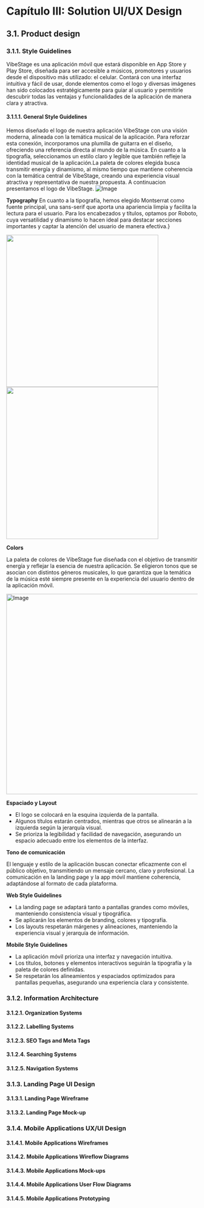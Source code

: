 # Capítulo III: Solution UI/UX Design
## 3.1. Product design
### 3.1.1. Style Guidelines
VibeStage es una aplicación móvil que estará disponible en App Store y Play Store, diseñada para ser accesible a músicos, promotores y usuarios desde el dispositivo más utilizado: el celular. Contará con una interfaz intuitiva y fácil de usar, donde elementos como el logo y diversas imágenes han sido colocados estratégicamente para guiar al usuario y permitirle descubrir todas las ventajas y funcionalidades de la aplicación de manera clara y atractiva. 

#### 3.1.1.1. General Style Guidelines

Hemos diseñado el logo de nuestra aplicación VibeStage con una visión moderna, alineada con la temática musical de la aplicación. Para reforzar esta conexión, incorporamos una plumilla de guitarra en el diseño, ofreciendo una referencia directa al mundo de la música. En cuanto a la tipografía, seleccionamos un estilo claro y legible que también refleje la identidad musical de la aplicación.La paleta de colores elegida busca transmitir energía y dinamismo, al mismo tiempo que mantiene coherencia con la temática central de VibeStage, creando una experiencia visual atractiva y representativa de nuestra propuesta. A continuacion presentamos el logo de VibeStage.
![Image](https://github.com/user-attachments/assets/cbefa98a-18df-43c8-a0b2-5c45edb9e82c)

**Typography**
En cuanto a la tipografía, hemos elegido Montserrat como fuente principal, una sans-serif que aporta una apariencia limpia y facilita la lectura para el usuario. Para los encabezados y títulos, optamos por Roboto, cuya versatilidad y dinamismo lo hacen ideal para destacar secciones importantes y captar la atención del usuario de manera efectiva.}

<p float="left">
  <img src="https://github.com/user-attachments/assets/e183248e-f6d8-498c-9476-32d8b49f7998" width="400" />
  <img src="https://github.com/user-attachments/assets/c586c651-d187-4436-88db-50e246720ceb" width="400" />
</p>

**Colors**

La paleta de colores de VibeStage fue diseñada con el objetivo de transmitir energía y reflejar la esencia de nuestra aplicación. Se eligieron tonos que se asocian con distintos géneros musicales, lo que garantiza que la temática de la música esté siempre presente en la experiencia del usuario dentro de la aplicación móvil.

<img width="813" height="527" alt="Image" src="https://github.com/user-attachments/assets/29e6e1c9-d975-494d-90ee-3599ec7c1e12" />

**Espaciado y Layout**

- El logo se colocará en la esquina izquierda de la pantalla.  
- Algunos títulos estarán centrados, mientras que otros se alinearán a la izquierda según la jerarquía visual.  
- Se prioriza la legibilidad y facilidad de navegación, asegurando un espacio adecuado entre los elementos de la interfaz.

**Tono de comunicación**

El lenguaje y estilo de la aplicación buscan conectar eficazmente con el público objetivo, transmitiendo un mensaje cercano, claro y profesional. La comunicación en la landing page y la app móvil mantiene coherencia, adaptándose al formato de cada plataforma.  

**Web Style Guidelines**

- La landing page se adaptará tanto a pantallas grandes como móviles, manteniendo consistencia visual y tipográfica.  
- Se aplicarán los elementos de branding, colores y tipografía.  
- Los layouts respetarán márgenes y alineaciones, manteniendo la experiencia visual y jerarquía de información.

**Mobile Style Guidelines**

- La aplicación móvil prioriza una interfaz y navegación intuitiva.  
- Los títulos, botones y elementos interactivos seguirán la tipografía y la paleta de colores definidas.  
- Se respetarán los alineamientos y espaciados optimizados para pantallas pequeñas, asegurando una experiencia clara y consistente.




### 3.1.2. Information Architecture
#### 3.1.2.1. Organization Systems
#### 3.1.2.2. Labelling Systems
#### 3.1.2.3. SEO Tags and Meta Tags
#### 3.1.2.4. Searching Systems
#### 3.1.2.5. Navigation Systems
### 3.1.3. Landing Page UI Design
#### 3.1.3.1. Landing Page Wireframe

#### 3.1.3.2. Landing Page Mock-up
### 3.1.4. Mobile Applications UX/UI Design
#### 3.1.4.1. Mobile Applications Wireframes
#### 3.1.4.2. Mobile Applications Wireflow Diagrams
#### 3.1.4.3. Mobile Applications Mock-ups
#### 3.1.4.4. Mobile Applications User Flow Diagrams
#### 3.1.4.5. Mobile Applications Prototyping
